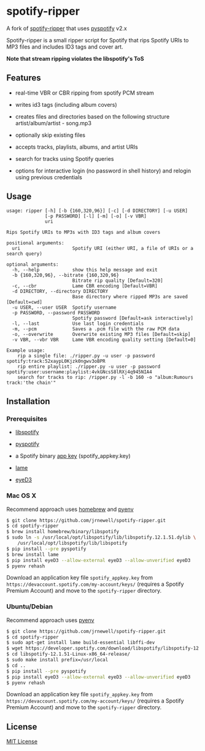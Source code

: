 # spotify-ripper

A fork of [spotify-ripper](https://github.com/robbeofficial/spotifyripper) that uses [pyspotify](https://github.com/mopidy/pyspotify) v2.x

Spotify-ripper is a small ripper script for Spotify that rips Spotify URIs to MP3 files and includes ID3 tags and cover art.

**Note that stream ripping violates the libspotify's ToS**

## Features

* real-time VBR or CBR ripping from spotify PCM stream

* writes id3 tags (including album covers)

* creates files and directories based on the following structure artist/album/artist - song.mp3

* optionally skip existing files

* accepts tracks, playlists, albums, and artist URIs

* search for tracks using Spotify queries

* options for interactive login (no password in shell history) and relogin using previous credentials

## Usage

```shell
usage: ripper [-h] [-b {160,320,96}] [-c] [-d DIRECTORY] [-u USER]
              [-p PASSWORD] [-l] [-m] [-o] [-v VBR]
              uri

Rips Spotify URIs to MP3s with ID3 tags and album covers

positional arguments:
  uri                   Spotify URI (either URI, a file of URIs or a search query)

optional arguments:
  -h, --help            show this help message and exit
  -b {160,320,96}, --bitrate {160,320,96}
                        Bitrate rip quality [Default=320]
  -c, --cbr             Lame CBR encoding [Default=VBR]
  -d DIRECTORY, --directory DIRECTORY
                        Base directory where ripped MP3s are saved [Default=cwd]
  -u USER, --user USER  Spotify username
  -p PASSWORD, --password PASSWORD
                        Spotify password [Default=ask interactively]
  -l, --last            Use last login credentials
  -m, --pcm             Saves a .pcm file with the raw PCM data
  -o, --overwrite       Overwrite existing MP3 files [Default=skip]
  -v VBR, --vbr VBR     Lame VBR encoding quality setting [Default=0]

Example usage:
    rip a single file: ./ripper.py -u user -p password spotify:track:52xaypL0Kjzk0ngwv3oBPR
    rip entire playlist: ./ripper.py -u user -p password spotify:user:username:playlist:4vkGNcsS8lRXj4q945NIA4
    search for tracks to rip: /ripper.py -l -b 160 -o "album:Rumours track:'the chain'"
```

## Installation

### Prerequisites

* [libspotify](https://developer.spotify.com/technologies/libspotify)

* [pyspotify](https://github.com/mopidy/pyspotify)

* a Spotify binary [app key](https://devaccount.spotify.com/my-account/keys/) (spotify_appkey.key)

* [lame](http://lame.sourceforge.net)

* [eyeD3](http://eyed3.nicfit.net)

### Mac OS X

Recommend approach uses [homebrew](http://brew.sh/) and [pyenv](https://github.com/yyuu/pyenv)

```bash
$ git clone https://github.com/jrnewell/spotify-ripper.git
$ cd spotify-ripper
$ brew install homebrew/binary/libspotify
$ sudo ln -s /usr/local/opt/libspotify/lib/libspotify.12.1.51.dylib \
    /usr/local/opt/libspotify/lib/libspotify
$ pip install --pre pyspotify
$ brew install lame
$ pip install eyeD3 --allow-external eyeD3 --allow-unverified eyeD3
$ pyenv rehash
```

Download an application key file `spotify_appkey.key` from `https://devaccount.spotify.com/my-account/keys/` (requires a Spotify Premium Account) and move to the `spotify-ripper` directory.

### Ubuntu/Debian

Recommend approach uses [pyenv](https://github.com/yyuu/pyenv)

```bash
$ git clone https://github.com/jrnewell/spotify-ripper.git
$ cd spotify-ripper
$ sudo apt-get install lame build-essential libffi-dev
$ wget https://developer.spotify.com/download/libspotify/libspotify-12.1.51-Linux-x86_64-release.tar.gz # (assuming 64-bit)
$ cd libspotify-12.1.51-Linux-x86_64-release/
$ sudo make install prefix=/usr/local
$ cd ..
$ pip install --pre pyspotify
$ pip install eyeD3 --allow-external eyeD3 --allow-unverified eyeD3
$ pyenv rehash
```

Download an application key file `spotify_appkey.key` from `https://devaccount.spotify.com/my-account/keys/` (requires a Spotify Premium Account) and move to the `spotify-ripper` directory.

## License

[MIT License](http://en.wikipedia.org/wiki/MIT_License)
